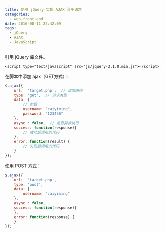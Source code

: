 ```yaml
---
title: 使用 jQuery 实现 AJAX 异步请求
categories:
  - web-front-end
date: 2016-08-11 22:42:09
tags:
  - jQuery
  - AJAX
  - JavaScript
---
```


引用 jQuery 库文件。

``` xhtml
<script type="text/javascript" src="js/jquery-3.1.0.min.js"></script>
```
<!-- more -->

在脚本中添加 ajax（GET方式）：

``` js
$.ajax({
	url:  'target.php',  // 请求路径
	type: 'get',  // 请求类型
	data: { 
		// 参数
		username: "caiyiming",
		password: "123456"
	},
	async : false,  // 是否异步执行
	success: function(response){
		// 成功后调用的代码
	},
	error: function(result) {  
		// 失败后调用的代码
	}  
});
```
使用 POST 方式：

``` js
$.ajax({
	url:  'target.php', 
	type: 'post',
	data: { 
		username: "caiyiming"
	},
	async : false,
	success: function(response){
	},
	error: function(response) { 
	}  
});
```